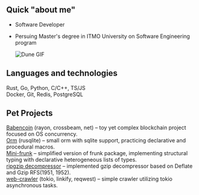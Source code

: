 ## Quick "about me"

- Software Developer
- Persuing Master's degree in ITMO University on Software Engineering program

  ![Dune GIF](https://64.media.tumblr.com/096b08fd9f7b4db6f9e6eaddcd07acb0/88cdf0c082f7bb6b-08/s500x750/eb80b7c20107df7266d0456e3da13d8ae1f7789c.gifv)

## Languages and technologies

Rust, Go, Python, C/C++, TS/JS  
Docker, Git, Redis, PostgreSQL  

## Pet Projects

[Babencoin](https://github.com/VanjaRo/rust_mipt/tree/master/problems/async/babencoin) (rayon, crossbeam, net) – toy yet complex blockchain project focused on OS concurrency.  
[Orm](https://github.com/VanjaRo/rust_mipt/tree/master/problems/macros-2/orm) (rusqlite) – small orm with sqlite support, practicing declarative and procedural macros.  
[Mini-frunk](https://github.com/VanjaRo/rust_mipt/tree/master/problems/macros/mini-frunk) – simplified version of frunk package, implementing structural typing with declarative heterogeneous lists of types.  
[ripgzip decompressor](https://github.com/VanjaRo/rust_mipt/tree/master/problems/modules/ripgzip) – implemented gzip decompressor based on Deflate and Gzip RFS(1951, 1952).  
[web-crawler](https://github.com/VanjaRo/rust_mipt/tree/master/problems/async/crawler) (tokio, linkify, reqwest) – simple crawler utilizing tokio asynchronous tasks.
